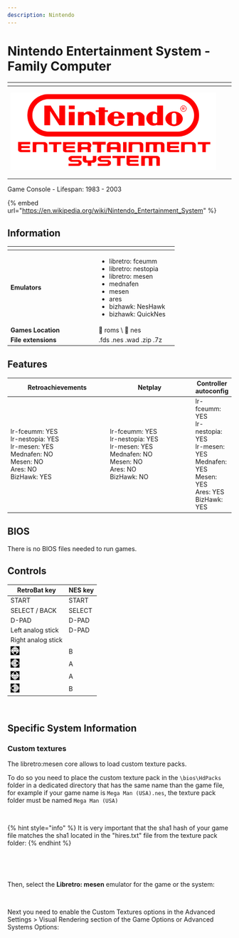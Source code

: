 ```yaml
---
description: Nintendo
---
```


# Nintendo Entertainment System - Family Computer

<table data-header-hidden><thead><tr><th></th><th></th><th data-hidden></th></tr></thead><tbody><tr><td><p></p><p><picture><source srcset="https://raw.githubusercontent.com/fabricecaruso/es-theme-carbon/91d85c7849cc550b0cac4e75cb8e0923d3b61b5e/art/logos/nes-w.svg" media="(prefers-color-scheme: dark)"><img src="https://raw.githubusercontent.com/fabricecaruso/es-theme-carbon/master/art/logos/nes.svg" alt="" data-size="original"></picture></p></td><td><p></p><p><img src="https://upload.wikimedia.org/wikipedia/commons/7/7d/Family_Computer_logo.svg" alt="" data-size="original"></p></td><td></td></tr></tbody></table>

Game Console - Lifespan: 1983 - 2003

{% embed url="https://en.wikipedia.org/wiki/Nintendo_Entertainment_System" %}

## Information

<table data-header-hidden><thead><tr><th width="184"></th><th></th><th data-hidden></th></tr></thead><tbody><tr><td><strong>Emulators</strong></td><td><ul><li>libretro: fceumm</li><li>libretro: nestopia</li><li>libretro: mesen</li><li>mednafen</li><li>mesen</li><li>ares</li><li>bizhawk: NesHawk</li><li>bizhawk: QuickNes</li></ul></td><td></td></tr><tr><td><strong>Games Location</strong></td><td><span data-gb-custom-inline data-tag="emoji" data-code="1f4c1">📁</span> roms \ <span data-gb-custom-inline data-tag="emoji" data-code="1f4c2">📂</span> nes</td><td></td></tr><tr><td><strong>File extensions</strong></td><td>.fds .nes .wad .zip .7z</td><td></td></tr></tbody></table>

## Features

<table><thead><tr><th width="256">Retroachievements</th><th width="243">Netplay</th><th>Controller autoconfig</th></tr></thead><tbody><tr><td>lr-fceumm: YES<br>lr-nestopia: YES<br>lr-mesen: YES<br>Mednafen: NO<br>Mesen: NO<br>Ares: NO<br>BizHawk: YES</td><td>lr-fceumm: YES<br>lr-nestopia: YES<br>lr-mesen: YES<br>Mednafen: NO<br>Mesen: NO<br>Ares: NO<br>BizHawk: NO</td><td>lr-fceumm: YES<br>lr-nestopia: YES<br>lr-mesen: YES<br>Mednafen: YES<br>Mesen: YES<br>Ares: YES<br>BizHawk: YES</td></tr></tbody></table>

## BIOS

There is no BIOS files needed to run games.

## Controls

| RetroBat key                                                                       | NES key |
| ---------------------------------------------------------------------------------- | ------- |
| START                                                                              | START   |
| SELECT / BACK                                                                      | SELECT  |
| D-PAD                                                                              | D-PAD   |
| Left analog stick                                                                  | D-PAD   |
| Right analog stick                                                                 |         |
| ![A](<../../../../.gitbook/assets/image (27).png>)                                 | B       |
| ![B](<../../../../.gitbook/assets/image (13).png>)                                 | A       |
| <img src="../../../../.gitbook/assets/image (47).png" alt="" data-size="original"> | A       |
| <img src="../../../../.gitbook/assets/image (45).png" alt="" data-size="line">     | B       |

<div align="left">

<figure><img src="https://i.imgur.com/ulQC9m2.png" alt=""><figcaption></figcaption></figure>

</div>

## Specific System Information

### Custom textures



The libretro:mesen core allows to load custom texture packs.

To do so you need to place the custom texture pack in the `\bios\HdPacks` folder in a dedicated directory that has the same name than the game file, for example if your game name is `Mega Man (USA).nes`, the texture pack folder must be named `Mega Man (USA)`

<div align="left">

<figure><img src="https://i.imgur.com/0t1gw0h.png" alt=""><figcaption></figcaption></figure>

</div>

{% hint style="info" %}
It is very important that the sha1 hash of your game file matches the sha1 located in the "hires.txt" file from the texture pack folder:
{% endhint %}

<div align="left">

<figure><img src="https://i.imgur.com/KAQVQlV.png" alt=""><figcaption></figcaption></figure>

</div>

<div align="left">

<figure><img src="https://i.imgur.com/b04EdoH.png" alt=""><figcaption></figcaption></figure>

</div>

Then, select the **Libretro: mesen** emulator for the game or the system:

<div align="left">

<figure><img src="https://i.imgur.com/QUAN6n2.png" alt=""><figcaption></figcaption></figure>

</div>

Next you need to enable the Custom Textures options in the Advanced Settings > Visual Rendering section of the Game Options or Advanced Systems Options:

<div align="left">

<figure><img src="https://i.imgur.com/Un77eUl.png" alt=""><figcaption></figcaption></figure>

</div>
